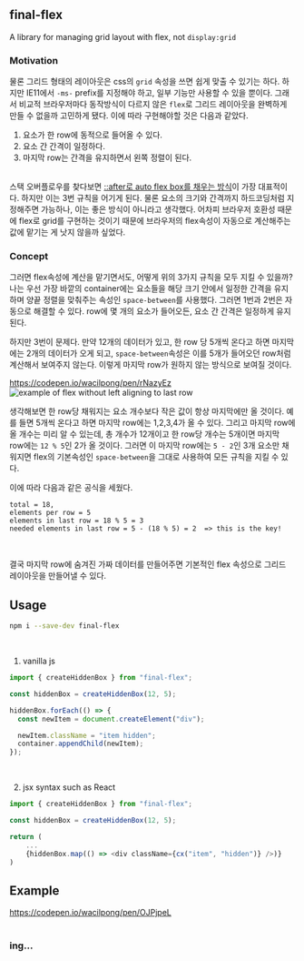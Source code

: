 ## final-flex

A library for managing grid layout with flex, not `display:grid`
<br>

### Motivation

물론 그리드 형태의 레이아웃은 css의 `grid` 속성을 쓰면 쉽게 맞출 수 있기는 하다. 하지만 IE11에서 `-ms-` prefix를 지정해야 하고, 일부 기능만 사용할 수 있을 뿐이다. 그래서 비교적 브라우저마다 동작방식이 다르지 않은 `flex`로 그리드 레이아웃을 완벽하게 만들 수 없을까 고민하게 됐다. 이에 따라 구현해야할 것은 다음과 같았다.
<br>

1. 요소가 한 row에 동적으로 들어올 수 있다.
2. 요소 간 간격이 일정하다.
3. 마지막 row는 간격을 유지하면서 왼쪽 정렬이 된다.
<br><br>

스택 오버플로우를 찾다보면 [::after로 auto flex box를 채우는 방식](https://stackoverflow.com/questions/18744164/flex-box-align-last-row-to-grid)이 가장 대표적이다. 하지만 이는 3번 규칙을 어기게 된다. 물론 요소의 크기와 간격까지 하드코딩처럼 지정해주면 가능하나, 이는 좋은 방식이 아니라고 생각했다. 어차피 브라우저 호환성 때문에 flex로 grid를 구현하는 것이기 때문에 브라우저의 flex속성이 자동으로 계산해주는 값에 맡기는 게 낫지 않을까 싶었다.
<br>

### Concept

그러면 flex속성에 계산을 맡기면서도, 어떻게 위의 3가지 규칙을 모두 지킬 수 있을까? 나는 우선 가장 바깥의 container에는 요소들을 해당 크기 안에서 일정한 간격을 유지하며 양끝 정렬을 맞춰주는 속성인 `space-between`를 사용했다. 그러면 1번과 2번은 자동으로 해결할 수 있다. row에 몇 개의 요소가 들어오든, 요소 간 간격은 일정하게 유지된다.
<br>

하지만 3번이 문제다. 만약 12개의 데이터가 있고, 한 row 당 5개씩 온다고 하면 마지막에는 2개의 데이터가 오게 되고, `space-between`속성은 이를 5개가 들어오던 row처럼 계산해서 보여주지 않는다. 이렇게 마지막 row가 원하지 않는 방식으로 보여질 것이다.
<br>

https://codepen.io/wacilpong/pen/rNazyEz
![example of flex without left aligning to last row](https://screenshot.codepen.io/3931303.oNgWzvy.small.65586e39-20b5-41d7-88a5-17c3915f3380.png)

생각해보면 한 row당 채워지는 요소 개수보다 작은 값이 항상 마지막에만 올 것이다. 예를 들면 5개씩 온다고 하면 마지막 row에는 1,2,3,4가 올 수 있다. 그리고 마지막 row에 올 개수는 미리 알 수 있는데, 총 개수가 12개이고 한 row당 개수는 5개이면 마지막 row에는 `12 % 5`인 2가 올 것이다. 그러면 이 마지막 row에는 `5 - 2`인 3개 요소만 채워지면 flex의 기본속성인 `space-between`을 그대로 사용하여 모든 규칙을 지킬 수 있다.
<br>

이에 따라 다음과 같은 공식을 세웠다.
<br>

```
total = 18,
elements per row = 5
elements in last row = 18 % 5 = 3
needed elements in last row = 5 - (18 % 5) = 2  => this is the key!
```
<br>

결국 마지막 row에 숨겨진 가짜 데이터를 만들어주면 기본적인 flex 속성으로 그리드 레이아웃을 만들어낼 수 있다.
<br>

## Usage
```bash
npm i --save-dev final-flex
```
<br>

1. vanilla js
```javascript
import { createHiddenBox } from "final-flex";

const hiddenBox = createHiddenBox(12, 5);

hiddenBox.forEach(() => {
  const newItem = document.createElement("div");

  newItem.className = "item hidden";  
  container.appendChild(newItem);
});
```
<br>

2. jsx syntax such as React
```javascript
import { createHiddenBox } from "final-flex";

const hiddenBox = createHiddenBox(12, 5);

return (
    ...
    {hiddenBox.map(() => <div className={cx("item", "hidden")} />)}
)
```

## Example
https://codepen.io/wacilpong/pen/OJPjpeL
<br><br>

### ing...
